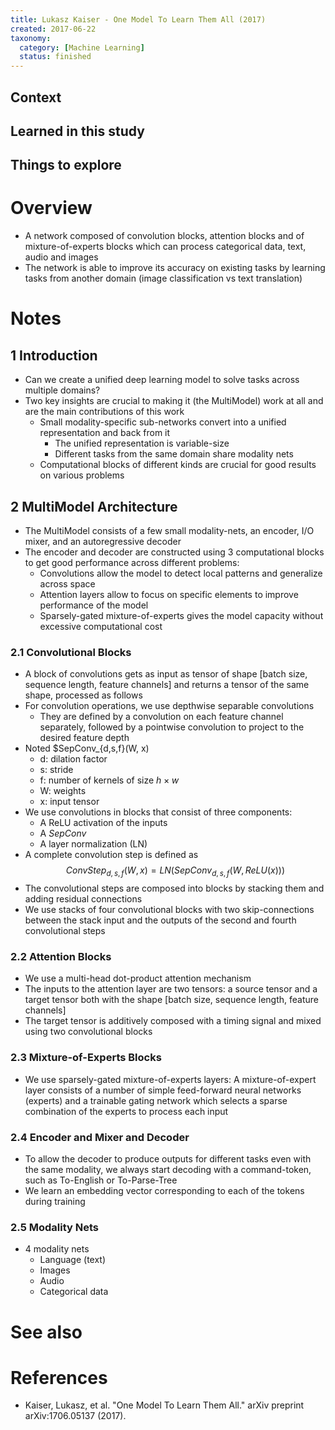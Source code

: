 ```yaml
---
title: Lukasz Kaiser - One Model To Learn Them All (2017)
created: 2017-06-22
taxonomy:
  category: [Machine Learning]
  status: finished
---
```


## Context

## Learned in this study

## Things to explore

# Overview
* A network composed of convolution blocks, attention blocks and of mixture-of-experts blocks which can process categorical data, text, audio and images
* The network is able to improve its accuracy on existing tasks by learning tasks from another domain (image classification vs text translation)

# Notes
## 1 Introduction
* Can we create a unified deep learning model to solve tasks across multiple domains?
* Two key insights are crucial to making it (the MultiModel) work at all and are the main contributions of this work
	* Small modality-specific sub-networks convert into a unified representation and back from it
		* The unified representation is variable-size
		* Different tasks from the same domain share modality nets
	* Computational blocks of different kinds are crucial for good results on various problems

## 2 MultiModel Architecture
* The MultiModel consists of a few small modality-nets, an encoder, I/O mixer, and an autoregressive decoder
* The encoder and decoder are constructed using 3 computational blocks to get good performance across different problems:
	* Convolutions allow the model to detect local patterns and generalize across space
	* Attention layers allow to focus on specific elements to improve performance of the model
	* Sparsely-gated mixture-of-experts gives the model capacity without excessive computational cost

### 2.1 Convolutional Blocks
* A block of convolutions gets as input as tensor of shape [batch size, sequence length, feature channels] and returns a tensor of the same shape, processed as follows
* For convolution operations, we use depthwise separable convolutions
	* They are defined by a convolution on each feature channel separately, followed by a pointwise convolution to project to the desired feature depth
* Noted $SepConv_{d,s,f}(W, x)
	* d: dilation factor
	* s: stride
	* f: number of kernels of size $h \times w$
	* W: weights
	* x: input tensor
* We use convolutions in blocks that consist of three components:
	* A ReLU activation of the inputs
	* A $SepConv$
	* A layer normalization (LN)
* A complete convolution step is defined as
$$
ConvStep_{d,s,f}(W, x) = LN(SepConv_{d,s,f}(W, ReLU(x)))
$$
* The convolutional steps are composed into blocks by stacking them and adding residual connections
* We use stacks of four convolutional blocks with two skip-connections between the stack input and the outputs of the second and fourth convolutional steps

### 2.2 Attention Blocks
* We use a multi-head dot-product attention mechanism
* The inputs to the attention layer are two tensors: a source tensor and a target tensor both with the shape [batch size, sequence length, feature channels]
* The target tensor is additively composed with a timing signal and mixed using two convolutional blocks

### 2.3 Mixture-of-Experts Blocks
* We use sparsely-gated mixture-of-experts layers: A mixture-of-expert layer consists of a number of simple feed-forward neural networks (experts) and a trainable gating network which selects a sparse combination of the experts to process each input

### 2.4 Encoder and Mixer and Decoder
* To allow the decoder to produce outputs for different tasks even with the same modality, we always start decoding with a command-token, such as To-English or To-Parse-Tree
* We learn an embedding vector corresponding to each of the tokens during training

### 2.5 Modality Nets
* 4 modality nets
	* Language (text)
	* Images
	* Audio
	* Categorical data

# See also

# References
* Kaiser, Lukasz, et al. "One Model To Learn Them All." arXiv preprint arXiv:1706.05137 (2017).